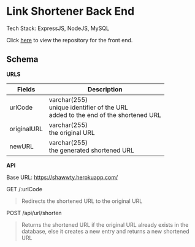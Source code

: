 # Link Shortener Back End

Tech Stack: ExpressJS, NodeJS, MySQL

Click [here](https://github.com/gnohgnij/link_shortener) to view the repository for the front end.

## Schema

**URLS**

| Fields      | Description                                                                       |
| ----------- | --------------------------------------------------------------------------------- |
| urlCode     | varchar(255)<br/>unique identifier of the URL<br/>added to the end of the shortened URL |
| originalURL | varchar(255)<br/>the original URL                                                    |
| newURL      | varchar(255)<br/>the generated shortened URL                                         |

**API**

Base URL: https://shawwty.herokuapp.com/

GET /:urlCode

> Redirects the shortened URL to the original URL

POST /api/url/shorten

> Returns the shortened URL if the original URL already exists in the database, else it creates a new entry and returns a new shortened URL
